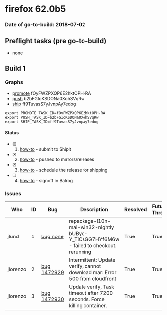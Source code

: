 # firefox 62.0b5

### Date of go-to-build: 2018-07-02

## Preflight tasks (pre go-to-build)
- none

## Build 1  

### Graphs
* [promote](https://tools.taskcluster.net/push-inspector/#/fOyFWZPXQP6E2hktOPH-RA) fOyFWZPXQP6E2hktOPH-RA
* [push](https://tools.taskcluster.net/push-inspector/#/b2bFGIoKSDONa0XohSVqRw) b2bFGIoKSDONa0XohSVqRw
* [ship](https://tools.taskcluster.net/push-inspector/#/ff9TuvasS7yJvnpAy7edog) ff9TuvasS7yJvnpAy7edog
```
export PROMOTE_TASK_ID=fOyFWZPXQP6E2hktOPH-RA
export PUSH_TASK_ID=b2bFGIoKSDONa0XohSVqRw
export SHIP_TASK_ID=ff9TuvasS7yJvnpAy7edog
```


#### Status
- [x] 1.  [how-to](https://wiki.mozilla.org/Release:Release_Automation_on_Mercurial:Starting_a_Release#Submit_to_Ship_It)  - submit to Shipit
- [x] 2.  [how-to](https://github.com/mozilla-releng/releasewarrior-2.0/blob/master/docs/release-promotion/desktop/howto.md#push-artifacts-to-releases-directory)  - pushed to mirrors/releases
- [x] 3.  [how-to](https://github.com/mozilla-releng/releasewarrior-2.0/blob/master/docs/release-promotion/desktop/howto.md#ship-the-release)  - schedule the release for shipping
- [ ] 4.  [how-to](https://github.com/mozilla-releng/releasewarrior-2.0/blob/master/docs/release-promotion/desktop/howto.md#obtain-sign-offs-for-changes)  - signoff in Balrog

### Issues
| Who                 | ID               | Bug                                                                 | Description                | Resolved                | Future Threat                |
| ------------------- | ---------------- | ------------------------------------------------------------------- | -------------------------- | ----------------------- | ---------------------------- |
| jlund  | 1 | [bug none](https://bugzil.la/none)        | repackage-l10n-mai-win32-nightly bUByc-Y_TiCsGG7HYf6M6w - failed to checkout. rerunning | True | True |
| jlorenzo  | 2 | [bug 1472929](https://bugzil.la/1472929)        | Intermittent: Update verify, cannot download mar: Error 500 from cloudfront | True | True |
| jlorenzo  | 3 | [bug 1472930](https://bugzil.la/1472930)        | Update verify, Task timeout after 7200 seconds. Force killing container. | True | True |

